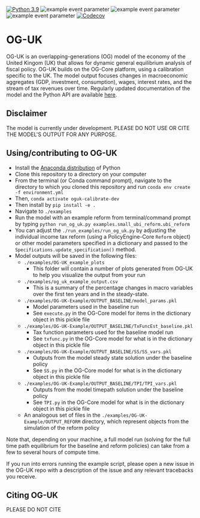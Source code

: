 [![Python 3.9](https://img.shields.io/badge/python-3.9-blue.svg)](https://www.python.org/downloads/release/python-3916/)
![example event parameter](https://github.com/PSLmodels/OG-Core/actions/workflows/build_and_test.yml/badge.svg?branch=main)
![example event parameter](https://github.com/PSLmodels/OG-Core/actions/workflows/deploy_docs.yml/badge.svg?branch=main)
![example event parameter](https://github.com/PSLmodels/OG-Core/actions/workflows/check_black.yml/badge.svg?branch=main)
[![Codecov](https://codecov.io/gh/PSLmodels/OG-UK/branch/main/graph/badge.svg)](https://codecov.io/gh/PSLmodels/OG-UK)

# OG-UK

OG-UK is an overlapping-generations (OG) model of the economy of the United Kingom (UK) that allows for dynamic general equilibrium analysis of fiscal policy. OG-UK builds on the OG-Core platform, using a calibration specific to the UK.  The model output focuses changes in macroeconomic aggregates (GDP, investment, consumption), wages, interest rates, and the stream of tax revenues over time. Regularly updated documentation of the model and the Python API are available [here](https://pslmodels.github.io/OG-UK).


## Disclaimer

The model is currently under development. PLEASE DO NOT USE OR CITE THE MODEL'S OUTPUT FOR ANY PURPOSE.


## Using/contributing to OG-UK

* Install the [Anaconda distribution](https://www.anaconda.com/distribution/) of Python
* Clone this repository to a directory on your computer
* From the terminal (or Conda command prompt), navigate to the directory to which you cloned this repository and run `conda env create -f environment.yml`
* Then, `conda activate oguk-calibrate-dev`
* Then install by `pip install -e .`
* Navigate to `./examples`
* Run the model with an example reform from terminal/command prompt by typing `python run_og_uk.py examples.small_ubi_reform.ubi_reform`
* You can adjust the `./run_examples/run_og_uk.py` by adjusting the individual income tax reform (using a PolicyEngine-Core `Reform` object) or other model parameters specified in a dictionary and passed to the `Specifications.update_specification()` method.
* Model outputs will be saved in the following files:
  * `./examples/OG-UK_example_plots`
    * This folder will contain a number of plots generated from OG-UK to help you visualize the output from your run
  * `./examples/og_uk_example_output.csv`
    * This is a summary of the percentage changes in macro variables over the first ten years and in the steady-state.
  * `./examples/OG-UK-Example/OUTPUT_BASELINE/model_params.pkl`
    * Model parameters used in the baseline run
    * See `execute.py` in the OG-Core model for items in the dictionary object in this pickle file
  * `./examples/OG-UK-Example/OUTPUT_BASELINE/TxFuncEst_baseline.pkl`
    * Tax function parameters used for the baseline model run
    * See `txfunc.py` in the OG-Core model for what is in the dictionary object in this pickle file
  * `./examples/OG-UK-Example/OUTPUT_BASELINE/SS/SS_vars.pkl`
    * Outputs from the model steady state solution under the baseline policy
    * See `SS.py` in the OG-Core model for what is in the dictionary object in this pickle file
  * `./examples/OG-UK-Example/OUTPUT_BASELINE/TPI/TPI_vars.pkl`
    * Outputs from the model timepath solution under the baseline policy
    * See `TPI.py` in the OG-Core model for what is in the dictionary object in this pickle file
  * An analogous set of files in the `./examples/OG-UK-Example/OUTPUT_REFORM` directory, which represent objects from the simulation of the reform policy

Note that, depending on your machine, a full model run (solving for the full time path equilibrium for the baseline and reform policies) can take from a few to several hours of compute time.

If you run into errors running the example script, please open a new issue in the OG-UK repo with a description of the issue and any relevant tracebacks you receive.


## Citing OG-UK

PLEASE DO NOT CITE
